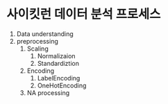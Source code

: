 # 사이킷런 데이터 분석 프로세스

1. Data understanding
2. preprocessing
   1. Scaling
      1. Normalizaion
      2. Standardiztion
   2. Encoding
      1. LabelEncoding
      2. OneHotEncoding
   3. NA processing


